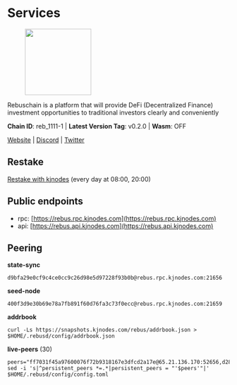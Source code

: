 # Services

<figure><img src="https://raw.githubusercontent.com/kj89/testnet_manuals/main/pingpub/logos/rebus.png" width="150" alt=""><figcaption></figcaption></figure>

Rebuschain is a platform that will provide DeFi (Decentralized Finance)  investment opportunities to traditional investors clearly and conveniently

**Chain ID**: reb_1111-1 | **Latest Version Tag**: v0.2.0 | **Wasm**: OFF

[Website](https://www.rebuschain.com) | [Discord](https://discord.gg/rebuschain) | [Twitter](https://twitter.com/RebusChain)

## Restake

[Restake with kjnodes](https://restake.app/rebus/rebusvaloper1vndzy8y55ylgpmmsc34uy8rm6kqlml6ffs9lrv) (every day at 08:00, 20:00)
## Public endpoints

* rpc: [https://rebus.rpc.kjnodes.com](https://rebus.rpc.kjnodes.com)
* api: [https://rebus.api.kjnodes.com](https://rebus.api.kjnodes.com)

## Peering

**state-sync**

```
d9bfa29e0cf9c4ce0cc9c26d98e5d97228f93b0b@rebus.rpc.kjnodes.com:21656
```

**seed-node**

```
400f3d9e30b69e78a7fb891f60d76fa3c73f0ecc@rebus.rpc.kjnodes.com:21659
```

**addrbook**
```
curl -Ls https://snapshots.kjnodes.com/rebus/addrbook.json > $HOME/.rebusd/config/addrbook.json
```

**live-peers** (30)
```
peers="ff7031f45a97600076f72b9318167e3dfcd2a17e@65.21.136.170:52656,d28516746773bfaeca4efa5537c0bf5990b8828e@65.21.229.33:27656,12e6bea6650a53150c01ca3897e4a0b94d6e9d4e@135.181.141.47:26656,12703ce9efe6c1171c193dae2e2041a2be610852@65.108.44.149:29656,6ad5dd14c578016cc7bc4d7c6d6f7f773bba39af@65.109.60.57:26656,b5bf2242c981371224e5e9e89d6c265d554c8989@65.21.202.154:21656,4a4d2e7070e05ad6c13628d2f191d96172659452@65.109.65.210:40656,dda7abe32cc84a722cf6b1d2ee3b61ebe7ad71df@135.181.212.183:21656,056d6a61c8a4c5ccb02123d67a013434423f155a@149.102.142.57:26656,17779ded6b3dc2f31d6c6f40cc6f07d802753ba7@78.47.153.128:26656,8f023504e27873141164b6fbf1c4b788ff8d533b@159.69.200.24:26656,3cc5fb5f6140ac4e57dfc80940c8a06daa299c89@51.77.195.46:26656,e056318da91e77585f496333040e00e12f6941d1@51.83.97.166:26656,a3d975c913570ad217d9a3de01a8616ad5ce20f8@142.132.128.137:26656,6d8c83cc702365363b829a14efdd414401da369b@23.88.69.167:27565,0fedf7695d9e2721663c1d573d6d81a14c21533e@65.21.90.137:12856,b8137c688096d1abcf56942d335d061f212e6629@62.212.65.138:34656,b8c42fcb311b47cdb8285b5697f661fbba5bf1a5@51.68.157.129:26656,a35d28e111c1dcc1e5f3203627b449adfb4425f2@65.109.29.150:21656,6daeb8cfea285f561e167a0d94718b61e2cf7944@5.189.187.36:21656,69e27ab9b46350654805df3ea8d9ac2f00af4e4c@38.242.244.85:26656,eeca453e3a1cf670c78e2255b8f0bd5a9443c30b@65.108.225.71:26656,1749a8f0aa533fc92c1212366c22c0993fbb1545@51.178.47.116:26656,afdd27b58e851dcbb8c98c0e3191a0d8bfbcd3ae@65.108.41.252:26656,170397e75ca2b0f4e9f3b1bb5d0d23f9b10f01c7@94.23.23.189:30544,89757803f40da51678451735445ad40d5b15e059@169.155.44.106:26656,3e319c765b7b48d518a2e3218efc317234b81681@142.132.159.188:26656,237bfc05da5f8cabee00f148995333f37186d232@164.68.121.101:26656,b1b08fe470551dca6d6631fb1bfabb814f6c1aec@54.37.129.164:54556,d9bfa29e0cf9c4ce0cc9c26d98e5d97228f93b0b@65.109.88.38:21656"
sed -i 's|^persistent_peers *=.*|persistent_peers = "'$peers'"|' $HOME/.rebusd/config/config.toml
```
